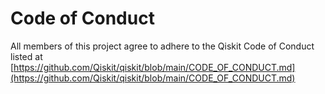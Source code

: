 # Code of Conduct

All members of this project agree to adhere to the Qiskit Code of Conduct listed at [https://github.com/Qiskit/qiskit/blob/main/CODE_OF_CONDUCT.md](https://github.com/Qiskit/qiskit/blob/main/CODE_OF_CONDUCT.md)
